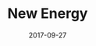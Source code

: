 ---
discogs_id: 10930262
discogs_master_id: 1244614
title: New Energy
artists: ['Four Tet']
date: 2017-09-27
genre: ['Electronic']
image: New Energy-10930262.jpg
label: Text Records
country: UK
styles: ['Ambient', 'House', 'Techno']
video: https://www.youtube.com/watch?v=lWInZ4N6C2g
---